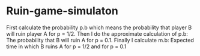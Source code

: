 # Ruin-game-simulaton

First calculate the probability p.b which means the probability that player B will ruin player A for p = 1/2.
Then I do the approximate calculation of p.b: The probability that B will ruin A for p = 0.1.
Finally I calculate m.b: Expected time in which B ruins A for p = 1/2 and for p = 0.1
